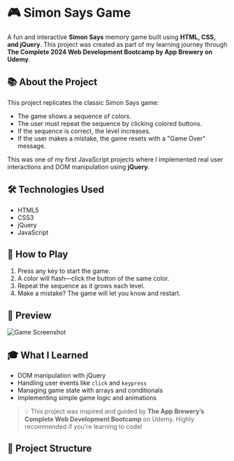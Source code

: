 # 🎮 Simon Says Game

A fun and interactive **Simon Says** memory game built using **HTML, CSS, and jQuery**. This project was created as part of my learning journey through **The Complete 2024 Web Development Bootcamp by App Brewery on Udemy**.

## 📚 About the Project

This project replicates the classic Simon Says game:
- The game shows a sequence of colors.
- The user must repeat the sequence by clicking colored buttons.
- If the sequence is correct, the level increases.
- If the user makes a mistake, the game resets with a "Game Over" message.

This was one of my first JavaScript projects where I implemented real user interactions and DOM manipulation using **jQuery**.

## 🛠️ Technologies Used

- HTML5
- CSS3
- jQuery
- JavaScript

## 🚀 How to Play

1. Press any key to start the game.
2. A color will flash—click the button of the same color.
3. Repeat the sequence as it grows each level.
4. Make a mistake? The game will let you know and restart.

## 📸 Preview

![Game Screenshot](screenshot.png) <!-- (Add your own screenshot if available) -->

## 🎓 What I Learned

- DOM manipulation with jQuery
- Handling user events like `click` and `keypress`
- Managing game state with arrays and conditionals
- Implementing simple game logic and animations

> 💡 This project was inspired and guided by **The App Brewery’s Complete Web Development Bootcamp** on Udemy. Highly recommended if you're learning to code!

## 📂 Project Structure
